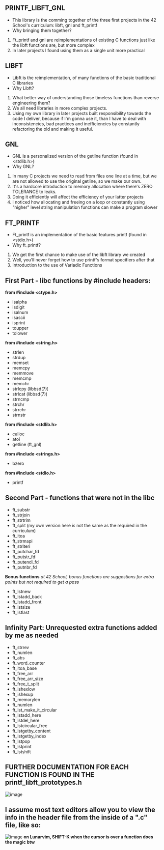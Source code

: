 ## PRINTF_LIBFT_GNL
* This library is the comming together of the three first projects in the 42 School's curriculum: libft, gnl and ft_printf
* Why bringing them together?
1. Ft_printf and gnl are reimplementations of existing C functions just like the libft functions are, but more complex
2. In later projects I found using them as a single unit more practical


## LIBFT
* Libft is the reimplementation, of many functions of the basic traditional C libraries
* Why Libft? 
1. What better way of understanding those timeless functions than reverse engineering them?
2. We all need libraries in more complex projects.
3. Using my own library in later projects built responsibility towards the code I deliver, because if I'm gonna use it, than I have to deal with inconsistencies, bad practices and inefficiencies by constantly refactoring the old and making it useful.

## GNL
* GNL is a personalized version of the getline function (found in <stdlib.h>)
* Why GNL?
1. In many C projects we need to read from files one line at a time, but we are not allowed to use the original getline, so we make our own.
2. It's a hardcore introduction to memory allocation where there's ZERO TOLERANCE to leaks.
3. Doing it efficiently will affect the efficiency of your latter projects
4. I noticed how allocating and freeing on a loop or constantly using "higher" level string manipulation functions can make a program slower

## FT_PRINTF
* Ft_printf is an implementation of the basic features printf (found in <stdio.h>)
* Why ft_printf?
1. We get the first chance to make use of the libft library we created
2. Well, you'll never forget how to use printf's format specifiers after that
3. Introduction to the use of Variadic Functions

## First Part - libc functions by #include headers:
 **from #include <ctype.h>**
* isalpha
* isdigit
* isalnum
* isascii
* isprint
* toupper
* tolower

**from #include <string.h>**
* strlen
* strdup
* memset
* memcpy 
* memmove
* memcmp
* memchr
* strlcpy (libbsd(7))
* strlcat (libbsd(7))
* strncmp
* strchr
* strrchr
* strnstr

**from #include <stdlib.h>**
* calloc
* atoi
* getline (ft_gnl)

**from #include <strings.h>**
* bzero

**from #include <stdio.h>**
* printf

## Second Part - functions that were not in the libc

* ft_substr
* ft_strjoin
* ft_strtrim
* ft_split (my own version here is not the same as the required in the curriculum)
* ft_itoa
* ft_strmapi
* ft_striteri
* ft_putchar_fd
* ft_putstr_fd
* ft_putendl_fd
* ft_putnbr_fd

**Bonus functions**
*at 42 School, bonus functions are suggestions for extra points but not required to get a pass*
* ft_lstnew
* ft_lstadd_back
* ft_lstadd_front
* ft_lstsize
* ft_lstlast

## Infinity Part: Unrequested extra functions added by me as needed

* ft_strrev
* ft_numlen
* ft_abs
* ft_word_counter
* ft_itoa_base
* ft_free_arr
* ft_free_arr_size
* ft_free_t_split
* ft_ishexlow
* ft_ishexup
* ft_memorylen
* ft_numlen
* ft_lst_make_it_circular
* ft_lstadd_here
* ft_lstdel_here
* ft_lstcircular_free
* ft_lstgetby_content
* ft_lstgetby_index
* ft_lstpop
* ft_lstprint
* ft_lstshift

## FURTHER DOCUMENTATION FOR EACH FUNCTION IS FOUND IN THE printf_libft_prototypes.h ##

![image](https://user-images.githubusercontent.com/92558763/193467897-d5cc881d-449f-4abc-b6a0-d90d881ddc0e.png)

## I assume most text editors allow you to view the info in the header file from the inside of a ".c" file, like so:

![image](https://user-images.githubusercontent.com/92558763/193468036-25d54ed5-80f7-44d5-a729-445d0da4b7e1.png)
**on Lunarvim, SHIFT-K when the cursor is over a function does the magic btw**
